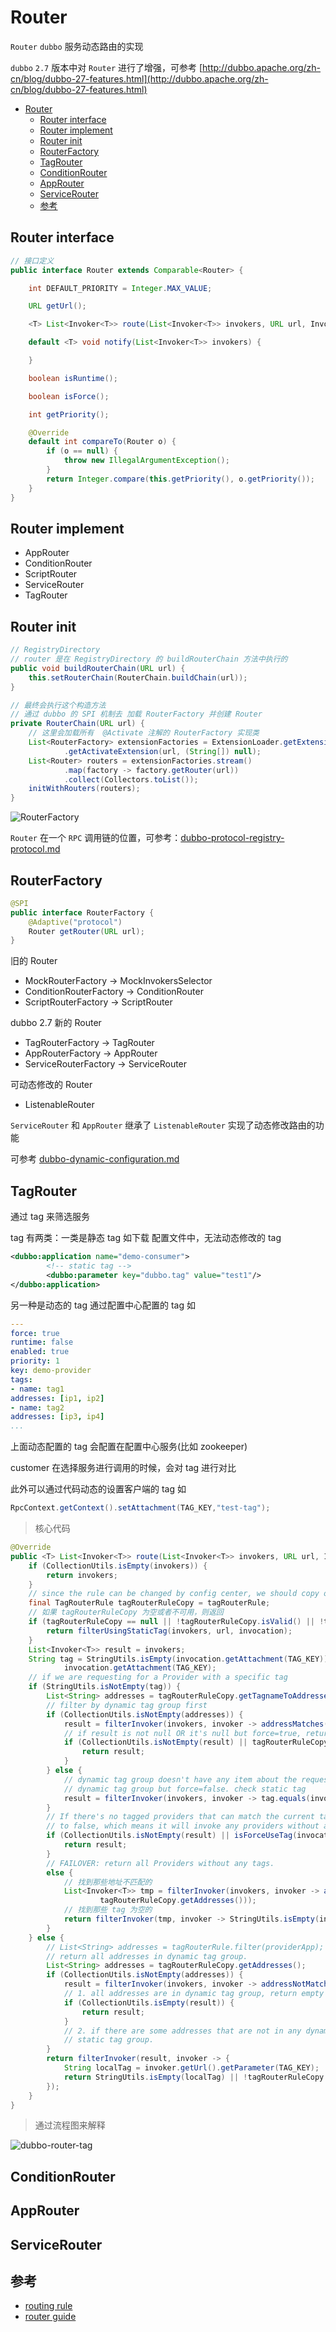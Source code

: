 # Router

`Router` `dubbo` 服务动态路由的实现

`dubbo` `2.7` 版本中对 `Router` 进行了增强，可参考 [http://dubbo.apache.org/zh-cn/blog/dubbo-27-features.html](http://dubbo.apache.org/zh-cn/blog/dubbo-27-features.html)

- [Router](#router)
  - [Router interface](#router-interface)
  - [Router implement](#router-implement)
  - [Router init](#router-init)
  - [RouterFactory](#routerfactory)
  - [TagRouter](#tagrouter)
  - [ConditionRouter](#conditionrouter)
  - [AppRouter](#approuter)
  - [ServiceRouter](#servicerouter)
  - [参考](#参考)

## Router interface

```java
// 接口定义
public interface Router extends Comparable<Router> {

    int DEFAULT_PRIORITY = Integer.MAX_VALUE;

    URL getUrl();

    <T> List<Invoker<T>> route(List<Invoker<T>> invokers, URL url, Invocation invocation) throws RpcException;

    default <T> void notify(List<Invoker<T>> invokers) {

    }

    boolean isRuntime();

    boolean isForce();

    int getPriority();

    @Override
    default int compareTo(Router o) {
        if (o == null) {
            throw new IllegalArgumentException();
        }
        return Integer.compare(this.getPriority(), o.getPriority());
    }
}
```

## Router implement

- AppRouter
- ConditionRouter
- ScriptRouter
- ServiceRouter
- TagRouter

## Router init

```java
// RegistryDirectory
// router 是在 RegistryDirectory 的 buildRouterChain 方法中执行的
public void buildRouterChain(URL url) {
    this.setRouterChain(RouterChain.buildChain(url));
}

// 最终会执行这个构造方法
// 通过 dubbo 的 SPI 机制去 加载 RouterFactory 并创建 Router
private RouterChain(URL url) {
    // 这里会加载所有  @Activate 注解的 RouterFactory 实现类
    List<RouterFactory> extensionFactories = ExtensionLoader.getExtensionLoader(RouterFactory.class)
            .getActivateExtension(url, (String[]) null);
    List<Router> routers = extensionFactories.stream()
            .map(factory -> factory.getRouter(url))
            .collect(Collectors.toList());
    initWithRouters(routers);
}
```

![RouterFactory](./images/dubbo-RouterFactory.png)

`Router` 在一个 `RPC` 调用链的位置，可参考：[dubbo-protocol-registry-protocol.md](dubbo-protocol-registry-protocol.md#cluster-and-router-and-directory)

## RouterFactory

```java
@SPI
public interface RouterFactory {
    @Adaptive("protocol")
    Router getRouter(URL url);
}
```

旧的 Router

- MockRouterFactory -> MockInvokersSelector
- ConditionRouterFactory -> ConditionRouter
- ScriptRouterFactory -> ScriptRouter

dubbo 2.7 新的 Router

- TagRouterFactory -> TagRouter
- AppRouterFactory -> AppRouter
- ServiceRouterFactory -> ServiceRouter

可动态修改的 Router

- ListenableRouter

`ServiceRouter` 和 `AppRouter` 继承了 `ListenableRouter` 实现了动态修改路由的功能

可参考 [dubbo-dynamic-configuration.md](dubbo-dynamic-configuration.md)

## TagRouter

通过 tag 来筛选服务

tag 有两类：一类是静态 tag 如下载 配置文件中，无法动态修改的 tag

```xml
<dubbo:application name="demo-consumer">
        <!-- static tag -->
        <dubbo:parameter key="dubbo.tag" value="test1"/>
</dubbo:application>
```

另一种是动态的 tag 通过配置中心配置的 tag 如

```yaml
---
force: true
runtime: false
enabled: true
priority: 1
key: demo-provider
tags:
- name: tag1
addresses: [ip1, ip2]
- name: tag2
addresses: [ip3, ip4]
...
```

上面动态配置的 tag 会配置在配置中心服务(比如 zookeeper)

customer 在选择服务进行调用的时候，会对 tag 进行对比

此外可以通过代码动态的设置客户端的 tag 如

```java
RpcContext.getContext().setAttachment(TAG_KEY,"test-tag");
```

> 核心代码

```java
@Override
public <T> List<Invoker<T>> route(List<Invoker<T>> invokers, URL url, Invocation invocation) throws RpcException {
    if (CollectionUtils.isEmpty(invokers)) {
        return invokers;
    }
    // since the rule can be changed by config center, we should copy one to use.
    final TagRouterRule tagRouterRuleCopy = tagRouterRule;
    // 如果 tagRouterRuleCopy 为空或者不可用，则返回
    if (tagRouterRuleCopy == null || !tagRouterRuleCopy.isValid() || !tagRouterRuleCopy.isEnabled()) {
        return filterUsingStaticTag(invokers, url, invocation);
    }
    List<Invoker<T>> result = invokers;
    String tag = StringUtils.isEmpty(invocation.getAttachment(TAG_KEY)) ? url.getParameter(TAG_KEY) :
            invocation.getAttachment(TAG_KEY);
    // if we are requesting for a Provider with a specific tag
    if (StringUtils.isNotEmpty(tag)) {
        List<String> addresses = tagRouterRuleCopy.getTagnameToAddresses().get(tag);
        // filter by dynamic tag group first
        if (CollectionUtils.isNotEmpty(addresses)) {
            result = filterInvoker(invokers, invoker -> addressMatches(invoker.getUrl(), addresses));
            // if result is not null OR it's null but force=true, return result directly
            if (CollectionUtils.isNotEmpty(result) || tagRouterRuleCopy.isForce()) {
                return result;
            }
        } else {
            // dynamic tag group doesn't have any item about the requested app OR it's null after filtered by
            // dynamic tag group but force=false. check static tag
            result = filterInvoker(invokers, invoker -> tag.equals(invoker.getUrl().getParameter(TAG_KEY)));
        }
        // If there's no tagged providers that can match the current tagged request. force.tag is set by default
        // to false, which means it will invoke any providers without a tag unless it's explicitly disallowed.
        if (CollectionUtils.isNotEmpty(result) || isForceUseTag(invocation)) {
            return result;
        }
        // FAILOVER: return all Providers without any tags.
        else {
            // 找到那些地址不匹配的
            List<Invoker<T>> tmp = filterInvoker(invokers, invoker -> addressNotMatches(invoker.getUrl(),
                    tagRouterRuleCopy.getAddresses()));
            // 找到那些 tag 为空的
            return filterInvoker(tmp, invoker -> StringUtils.isEmpty(invoker.getUrl().getParameter(TAG_KEY)));
        }
    } else {
        // List<String> addresses = tagRouterRule.filter(providerApp);
        // return all addresses in dynamic tag group.
        List<String> addresses = tagRouterRuleCopy.getAddresses();
        if (CollectionUtils.isNotEmpty(addresses)) {
            result = filterInvoker(invokers, invoker -> addressNotMatches(invoker.getUrl(), addresses));
            // 1. all addresses are in dynamic tag group, return empty list.
            if (CollectionUtils.isEmpty(result)) {
                return result;
            }
            // 2. if there are some addresses that are not in any dynamic tag group, continue to filter using the
            // static tag group.
        }
        return filterInvoker(result, invoker -> {
            String localTag = invoker.getUrl().getParameter(TAG_KEY);
            return StringUtils.isEmpty(localTag) || !tagRouterRuleCopy.getTagNames().contains(localTag);
        });
    }
}
```

> 通过流程图来解释

![dubbo-router-tag](./images/dubbo-router-tag.png)

## ConditionRouter

## AppRouter

## ServiceRouter

## 参考

- [routing rule](http://dubbo.apache.org/zh-cn/docs/user/demos/routing-rule.html)
- [router guide](http://dubbo.apache.org/zh-cn/docs/source_code_guide/router.html)
